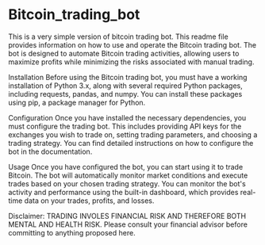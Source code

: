 # Bitcoin_trading_bot
This is a very simple version of bitcoin trading bot.
This readme file provides information on how to use and operate the Bitcoin trading bot. The bot is designed to automate Bitcoin trading activities, allowing users to maximize profits while minimizing the risks associated with manual trading.

Installation
Before using the Bitcoin trading bot, you must have a working installation of Python 3.x, along with several required Python packages, including requests, pandas, and numpy. You can install these packages using pip, a package manager for Python.

Configuration
Once you have installed the necessary dependencies, you must configure the trading bot. This includes providing API keys for the exchanges you wish to trade on, setting trading parameters, and choosing a trading strategy. You can find detailed instructions on how to configure the bot in the documentation.

Usage
Once you have configured the bot, you can start using it to trade Bitcoin. The bot will automatically monitor market conditions and execute trades based on your chosen trading strategy. You can monitor the bot's activity and performance using the built-in dashboard, which provides real-time data on your trades, profits, and losses.

Disclaimer: TRADING INVOLES FINANCIAL RISK AND THEREFORE BOTH MENTAL AND HEALTH RISK. Please consult your financial advisor before committing to anything proposed here.
